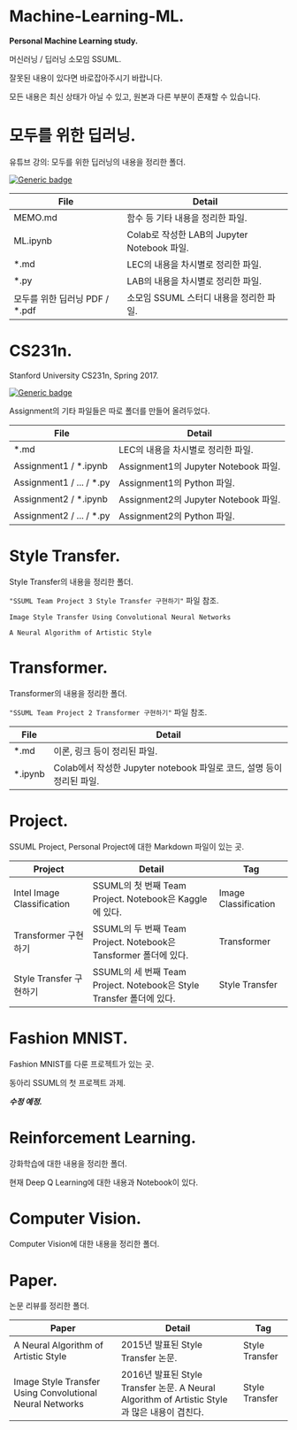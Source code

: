 # Machine-Learning-ML.
**Personal Machine Learning study.**

머신러닝 / 딥러닝 소모임 SSUML.

잘못된 내용이 있다면 바로잡아주시기 바랍니다.

모든 내용은 최신 상태가 아닐 수 있고, 원본과 다른 부분이 존재할 수 있습니다.

# 모두를 위한 딥러닝.
유튜브 강의: 모두를 위한 딥러닝의 내용을 정리한 폴더.

[![Generic badge](https://shields.io/badge/Youtube-모두를_위한_딥러닝-blue.svg)](https://www.youtube.com/watch?v=BS6O0zOGX4E&list=PLlMkM4tgfjnLSOjrEJN31gZATbcj_MpUm)


| File | Detail |
|--|--|
| MEMO.md | 함수 등 기타 내용을 정리한 파일. |
| ML.ipynb | Colab로 작성한 LAB의 Jupyter Notebook 파일. |
| \*.md | LEC의 내용을 차시별로 정리한 파일. |
| \*.py | LAB의 내용을 차시별로 정리한 파일. |
|모두를 위한 딥러닝 PDF / \*.pdf | 소모임 SSUML 스터디 내용을 정리한 파일. |

# CS231n.
Stanford University CS231n, Spring 2017.

[![Generic badge](https://shields.io/badge/Web-Stanford_University_CS231n,_Spring_2017-blue.svg)](https://www.youtube.com/watch?v=vT1JzLTH4G4&list=PL3FW7Lu3i5JvHM8ljYj-zLfQRF3EO8sYv)

Assignment의 기타 파일들은 따로 폴더를 만들어 올려두었다.


| File | Detail |
|--|--|
| \*.md | LEC의 내용을 차시별로 정리한 파일. |
| Assignment1 / \*.ipynb | Assignment1의 Jupyter Notebook 파일. |
| Assignment1 / ... / \*.py | Assignment1의 Python 파일. |
| Assignment2 / \*.ipynb | Assignment2의 Jupyter Notebook 파일. |
| Assignment2 / ... / \*.py | Assignment2의 Python 파일. |

# Style Transfer.
Style Transfer의 내용을 정리한 폴더.

`"SSUML Team Project 3 Style Transfer 구현하기"` 파일 참조.

`Image Style Transfer Using Convolutional Neural Networks`

`A Neural Algorithm of Artistic Style`

# Transformer.
Transformer의 내용을 정리한 폴더.

`"SSUML Team Project 2 Transformer 구현하기"` 파일 참조.


| File | Detail |
|--|--|
| \*.md | 이론, 링크 등이 정리된 파일. |
| \*.ipynb | Colab에서 작성한 Jupyter notebook 파일로 코드, 설명 등이 정리된 파일. |

# Project.
SSUML Project, Personal Project에 대한 Markdown 파일이 있는 곳.


| Project | Detail | Tag |
|--|--|--|
| Intel Image Classification | SSUML의 첫 번째 Team Project. Notebook은 Kaggle에 있다. | Image Classification |
| Transformer 구현하기 | SSUML의 두 번째 Team Project. Notebook은 Tansformer 폴더에 있다. | Transformer |
| Style Transfer 구현하기 | SSUML의 세 번째 Team Project. Notebook은 Style Transfer 폴더에 있다. | Style Transfer |

# Fashion MNIST.
Fashion MNIST를 다룬 프로젝트가 있는 곳.

동아리 SSUML의 첫 프로젝트 과제.

***수정 예정.***

# Reinforcement Learning.
강화학습에 대한 내용을 정리한 폴더.

현재 Deep Q Learning에 대한 내용과 Notebook이 있다.

# Computer Vision.
Computer Vision에 대한 내용을 정리한 폴더.

# Paper.
논문 리뷰를 정리한 폴더.


| Paper | Detail | Tag |
|--|--|--|
| A Neural Algorithm of Artistic Style | 2015년 발표된 Style Transfer 논문. | Style Transfer |
| Image Style Transfer Using Convolutional Neural Networks | 2016년 발표된 Style Transfer 논문. A Neural Algorithm of Artistic Style과 많은 내용이 겹친다. | Style Transfer |